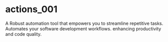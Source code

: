 # actions_001
  A Robust automation tool that empowers you to streamline repetitive tasks.
  Automates your software development workflows.
  enhancing productivity and code quality.
